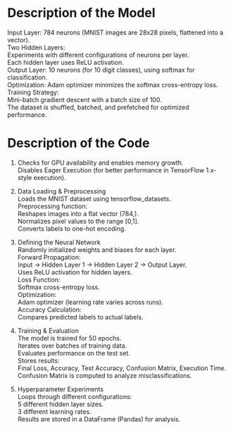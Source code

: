 # Description of the Model

Input Layer: 784 neurons (MNIST images are 28x28 pixels, flattened into a vector).    
Two Hidden Layers:   
Experiments with different configurations of neurons per layer.   
Each hidden layer uses ReLU activation.   
Output Layer: 10 neurons (for 10 digit classes), using softmax for classification.    
Optimization: Adam optimizer minimizes the softmax cross-entropy loss.   
Training Strategy:    
Mini-batch gradient descent with a batch size of 100.   
The dataset is shuffled, batched, and prefetched for optimized performance.    

# Description of the Code


1. Checks for GPU availability and enables memory growth.   
   Disables Eager Execution (for better performance in TensorFlow 1.x-style execution).
     
3. Data Loading & Preprocessing    
   Loads the MNIST dataset using tensorflow_datasets.    
   Preprocessing function:    
   Reshapes images into a flat vector (784,).    
   Normalizes pixel values to the range [0,1].    
   Converts labels to one-hot encoding.
      
5. Defining the Neural Network    
   Randomly initialized weights and biases for each layer.    
   Forward Propagation:     
   Input → Hidden Layer 1 → Hidden Layer 2 → Output Layer.    
   Uses ReLU activation for hidden layers.   
   Loss Function:    
   Softmax cross-entropy loss.    
   Optimization:   
   Adam optimizer (learning rate varies across runs).    
   Accuracy Calculation:    
   Compares predicted labels to actual labels.
     
7. Training & Evaluation    
   The model is trained for 50 epochs.    
   Iterates over batches of training data.   
   Evaluates performance on the test set.   
   Stores results:   
   Final Loss, Accuracy, Test Accuracy, Confusion Matrix, Execution Time.   
   Confusion Matrix is computed to analyze misclassifications.
     
9. Hyperparameter Experiments    
   Loops through different configurations:    
   5 different hidden layer sizes.   
   3 different learning rates.    
   Results are stored in a DataFrame (Pandas) for analysis.     
